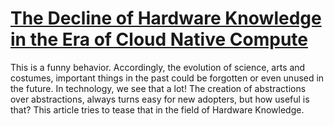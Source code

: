 # [The Decline of Hardware Knowledge in the Era of Cloud Native Compute](https://www.magesguild.io/the-decline-of-hardware-knowledge-in-the-era-of-cloud-native-compute/)

This is a funny behavior. Accordingly, the evolution of science, arts and costumes, important things in the past could be forgotten or even unused in the future. In technology, we see that a lot! The creation of abstractions over abstractions, always turns easy for new adopters, but how useful is that? This article tries to tease that in the field of Hardware Knowledge.
